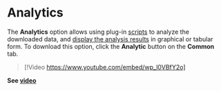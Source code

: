 # Analytics

The **Analytics** option allows using plug\-in [scripts](HydraAnalyticsScripts.md) to analyze the downloaded data, and [display the analysis results](HydraAnalyticsShow.md) in graphical or tabular form. To download this option, click the **Analytic** button on the **Common** tab.

> [!Video https://www.youtube.com/embed/wp_l0VBfY2o]

**See [video](HydraAnalitich.md)**
